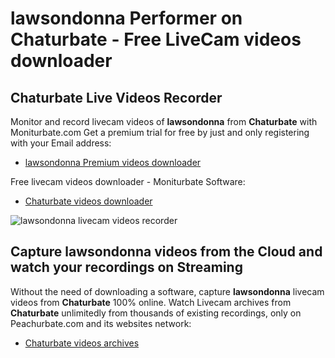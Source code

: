 # lawsondonna Performer on Chaturbate - Free LiveCam videos downloader

## Chaturbate Live Videos Recorder

Monitor and record livecam videos of **lawsondonna** from **Chaturbate** with Moniturbate.com
Get a premium trial for free by just and only registering with your Email address:
* [lawsondonna Premium videos downloader](https://moniturbate.com/request-demo-licence-key.html)

Free livecam videos downloader - Moniturbate Software:
* [Chaturbate videos downloader](https://moniturbate.com/moniturbate-download-software.html)

![lawsondonna livecam videos recorder](https://peachurnet.com/templates/moniturbate-software.png)


## Capture lawsondonna videos from the Cloud and watch your recordings on Streaming

Without the need of downloading a software, capture **lawsondonna** livecam videos from **Chaturbate** 100% online.
Watch Livecam archives from **Chaturbate** unlimitedly from thousands of existing recordings, only on Peachurbate.com and its websites network:
* [Chaturbate videos archives](https://peachurnet.com/)